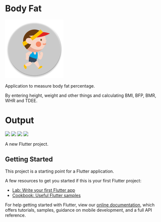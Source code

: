 # Body Fat

![appicon](https://github.com/AbdelrahmanFouad1/body_fit/blob/master/android/app/src/main/res/mipmap-xxxhdpi/ic_launcher_round.png)

Application to measure body fat percentage.

By entering height, weight and other things and calculating BMI, BFP, BMR, WHR and TDEE.

# Output
<p>
<img src="https://user-images.githubusercontent.com/64610124/132721238-22399186-e512-43e5-ad0b-38d1743fd08f.png" height="200" />
<img src="https://user-images.githubusercontent.com/64610124/132721544-b4e472e6-20da-45b7-8e86-c6faabd32a87.jpeg" height="200" />
<img src="https://user-images.githubusercontent.com/64610124/132721798-fde6d1b5-d66d-4d52-9094-2a79c16e9cdf.jpeg" height="200" />
<img src="https://user-images.githubusercontent.com/64610124/132721238-22399186-e512-43e5-ad0b-38d1743fd08f.png" height="200" />
</p>
A new Flutter project.

## Getting Started

This project is a starting point for a Flutter application.

A few resources to get you started if this is your first Flutter project:

- [Lab: Write your first Flutter app](https://flutter.dev/docs/get-started/codelab)
- [Cookbook: Useful Flutter samples](https://flutter.dev/docs/cookbook)

For help getting started with Flutter, view our
[online documentation](https://flutter.dev/docs), which offers tutorials,
samples, guidance on mobile development, and a full API reference.
